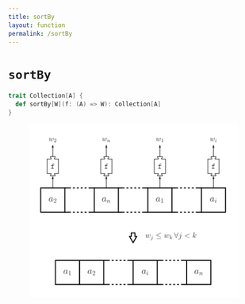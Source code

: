 ```yaml
---
title: sortBy
layout: function
permalink: /sortBy
---
```


# `sortBy`

~~~ scala
trait Collection[A] {
  def sortBy[W](f: (A) => W): Collection[A]
}
~~~

<figure class="diagram">
  <img src="images/sortBy.svg" alt="sortBy function">
  <!-- <figcaption class="diagram-desc"><code>sortBy</code> uses <code>p</code> to classify elements into two groups</figcaption> -->
</figure>
